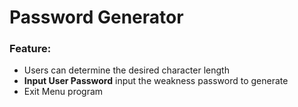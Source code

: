 # Password Generator
### Feature:
- Users can determine the desired character length
- **Input User Password** input the weakness password to generate
- Exit Menu program